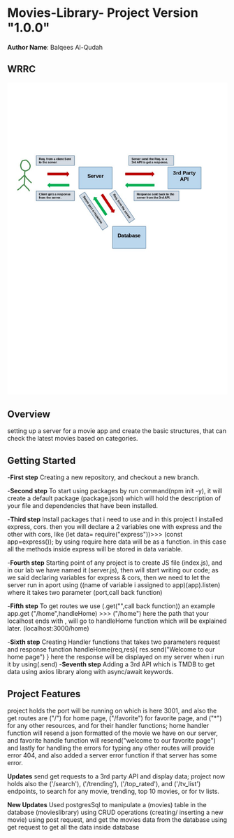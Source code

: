 # Movies-Library- Project Version  "1.0.0"

**Author Name**: Balqees Al-Qudah

## WRRC

![WRRC image](./assets/image3.jpg)

## Overview

setting up a server for a movie app and create the basic structures, that  can check the latest movies based on categories.

## Getting Started

-**First step**
Creating a new repository, and checkout a new branch.

-**Second step**
To start using packages by run command(npm init -y), it will create a default package (package.json) which will hold the description of your file and dependencies that have been installed.

-**Third step**
Install packages that i need to use and in this project I installed express, cors.
then you will declare a 2 variables one with express and the other with cors, like
(let data= require("express"))>>> (const app=express()); by using require here data will be as a function. in this case all the methods inside express will be stored in data variable.

-**Fourth step**
Starting point of any project is to create JS file (index.js), and in our lab we have named it (server.js), then will start writing our code; as we said declaring variables for express & cors, then we need to let the server run in aport using ((name of variable i assigned to app)(app).listen) where it takes two parameter (port,call back function)

-**Fifth step**
To get  routes we use (.get("",call back function)) an example
app.get ("/home",handleHome) >>> ("/home") here the path that your localhost ends with , will go to handleHome function which will be explained later. (localhost:3000/home)

-**Sixth step**
Creating Handler functions that takes two parameters request and response
function handleHome(req,res){
  res.send("Welcome to our home page")
} here the response will be displayed on my server when i run it by using(.send)
-**Seventh step**
Adding a 3rd API which is TMDB to get data using axios library along with async/await keywords.

## Project Features

project holds the port will be running on which is here 3001, and also the get routes are ("/") for home page, ("/favorite") for favorite page, and ("*") for any other resources, and for their handler functions; home handler function will resend a json formatted of the movie we have on our server, and favorite handle function will resend("welcome to our favorite page") and lastly for handling the errors for typing any other routes will provide error 404, and also added a server error function if that server has some error.

**Updates** send get requests to a 3rd party API and display data; project now holds also the ('/search'), ('/trending'), ('/top_rated'), and ('/tv_list') endpoints, to search for any movie, trending, top 10 movies, or for tv lists.

**New Updates**
Used postgresSql to manipulate a (movies) table in the database (movieslibrary) using CRUD operations (creating/ inserting a new movie) using post request, and get the movies data from the database using get request to get all the data inside database
